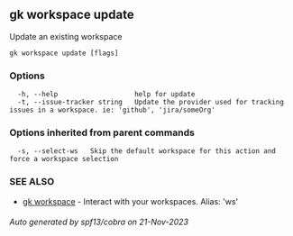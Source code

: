 ## gk workspace update

Update an existing workspace

```
gk workspace update [flags]
```

### Options

```
  -h, --help                   help for update
  -t, --issue-tracker string   Update the provider used for tracking issues in a workspace. ie: 'github', 'jira/someOrg'
```

### Options inherited from parent commands

```
  -s, --select-ws   Skip the default workspace for this action and force a workspace selection
```

### SEE ALSO

* [gk workspace](gk_workspace.md)	 - Interact with your workspaces. Alias: 'ws'

###### Auto generated by spf13/cobra on 21-Nov-2023
